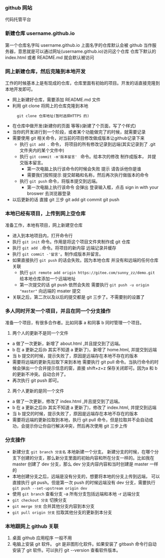 ### github 网站
代码托管平台   


### 新建仓库 username.github.io
第一个仓库名字叫  username.github.io
上面名字的仓库默认会被 github 当作服务器，意思就是可以通过网址(username.github.io)访问这个仓库
仓库下默认的 index.html 或者 README.md 就会默认被访问


### 网上新建仓库，然后克隆到本地开发

工作的时候基本上是有现成的仓库，仓库里面有初始的项目。开发的话直接克隆到本地开发即可。

- 网上新建好仓库，需要添加 README.md 文件
- 利用 git clone 将网上的仓库克隆到本地
  ```
    git clone 仓库地址(暂时选择HTTPS 的)
  ```
- 在仓库中做开发(新建你的页面 等等)(新建了个页面，写了个样式)
- 当你的开发进行到一个阶段，或者某个功能做完了的时候，就需要记录  
- 需要使用 git 相关命令，对当前的项目修改做成版本让github记录下来
    - 执行  `git add .` 命令， 将项目的所有修改记录到远端(其实记录到了 .git 文件夹内的某个文件中)    
    - 执行  `git commit -m'版本留言' ` 命令。给本次的修改 制作成版本， 并提交版本留言。
        - 第一次电脑上执行该命令的时候会失败 提示 请告诉他你是谁
        - 需要我们按照提示 提交邮箱和名称，然后再次执行做版本的命令
    - 执行  `git push` 命令，将版本提交到远端。
        - 第一次电脑上执行该命令 会弹出 登录输入框，点击 sign in with your broswer 去浏览器登录
- 以后更新的话 直接 git 三步  git add  git commit  git push


### 本地已经有项目，上传到网上空仓库
准备工作，本地有项目，网上新建空仓库
- 进入到本地项目内，打开命令行
- 执行 `git init` 命令。作用是将这个项目文件夹制作成 git 仓库
- 执行 `git add .`命令。将项目的新内容 远端记录并缓存
- 执行 `git commit -'留言'`。制作成版本并留言。
- 如果直接执行 `git push` 的话会失败。因为本地仓库 并没有和远端的任何仓库关联
  - 执行 `git remote add origin https://gitee.com/sunny_zz/demo.git` 给本地仓库添加一个远端地址
  - 第一次提交的话 git push 依然会失败 需要执行 `git push -u origin "master"` 向远端的 msater 提交
- 关联之后，第二次以及以后的提交都是 git 三步了。不需要别的设置了


### 多人同时开发一个项目，并且在同一个分支操作
准备一个项目，有很多合作者。比如同事 a 和同事 b 同时管理一个项目。
1. 两个人的更新不是同一个文件
  - a 做了一次更新，新增了 about.html ,并且提交到了远端。
  - b 在 a 更新之后(b 其实不知道 a 更新了)，新增了 home.html, 并提交到远端
  - 当 b 提交的时候，提示失败了，原因是远端存在本地不存在的版本
  - 需要将远端的更新先拉取下来到本地 需要执行 git pull 命令。当执行命令的时候会弹出一个合并提示信息的窗，直接 shift+z+z 保存关闭即可。因为a 和 b 的更新不冲突。自动合并了。
  - 再次执行 git push 即可。

2. 两个人更新的是同一个文件
  - a 做了一次更新，修改了 index.html ,并且提交到了远端。
  - b 在 a 更新之后(b 其实不知道 a 更新了)，修改了 index.html, 并提交到远端
  - 当 b 提交的时候，提示失败了，原因是远端存在本地不存在的版本
  - 需要将远端的更新拉取到本地，执行 git pull 命令，但是拉取并不会自动成功，会提示你让你自行解决冲突，然后再次使用 git 三步上传

### 分支操作
- 新建分支 `git branch 分支名` 本地新建一个分支。 新建分支的时候，在哪个分支下创建的分支，那么新分支里面的初始内容和所在分支一样的。比如我在 master 创建了 dev 分支，那么 dev 分支内容内容和当时创建是 master 一样的
- 本地创建分支之后，远端是没有分支的，想要将本地的分支上传到远端， 可以直接执行 git push。但是第一次 push 的时候远端没有 dev 分支，需要执行 `git push --set-upstream origin dev`
- 使用 `git branch` 查看分支  -a 所有分支包括远端和本地  -r 远端分支
- `git checkout 分支` 切换分支
- `git merge 分支` 合并其他分支内容到本分支
- `git pull origin 分支` 拉取其他分支的更新到本分支



### 本地跟网上 github 关联
1. 桌面 github 应用程序   一般不用
2. 电脑上安装 git 软件。 git 是非图形化软件。如果安装了 gitbash 命令行自动安装了 git 软件。可以执行 git --version 查看软件版本。








